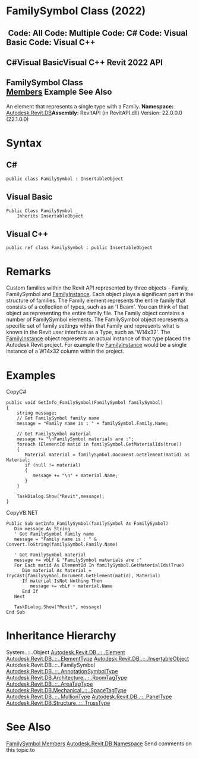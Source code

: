 # FamilySymbol Class (2022)

﻿
 Code: All Code: Multiple Code: C# Code: Visual Basic Code: Visual C++   
---  
C#Visual BasicVisual C++
Revit 2022 API  
---  
FamilySymbol Class  
[Members](33042823-a11d-19d4-0d39-f1a4869284a3.md "FamilySymbol Members") Example See Also  
---  
An element that represents a single type with a Family. 
**Namespace:** [Autodesk.Revit.DB](87546ba7-461b-c646-cbb1-2cb8f5bff8b2.md "Autodesk.Revit.DB Namespace")**Assembly:** RevitAPI (in RevitAPI.dll) Version: 22.0.0.0 (22.1.0.0)
# Syntax
C#  
---  
```text
public class FamilySymbol : InsertableObject
```
  
Visual Basic  
---  
```text
Public Class FamilySymbol _
	Inherits InsertableObject
```
  
Visual C++  
---  
```text
public ref class FamilySymbol : public InsertableObject
```
  
# Remarks
Custom families within the Revit API represented by three objects - Family, FamilySymbol and [FamilyInstance](0d2231f8-91e6-794f-92ae-16aad8014b27.md "FamilyInstance Class"). Each object plays a significant part in the structure of families. The Family element represents the entire family that consists of a collection of types, such as an 'I Beam'. You can think of that object as representing the entire family file. The Family object contains a number of FamilySymbol elements. The FamilySymbol object represents a specific set of family settings within that Family and represents what is known in the Revit user interface as a Type, such as 'W14x32'. The [FamilyInstance](0d2231f8-91e6-794f-92ae-16aad8014b27.md "FamilyInstance Class") object represents an actual instance of that type placed the Autodesk Revit project. For example the [FamilyInstance](0d2231f8-91e6-794f-92ae-16aad8014b27.md "FamilyInstance Class") would be a single instance of a W14x32 column within the project. 
# Examples
CopyC#
```text
public void GetInfo_FamilySymbol(FamilySymbol familySymbol)
{
    string message;
    // Get FamilySymbol family name
    message = "Family name is : " + familySymbol.Family.Name;

    // Get FamilySymbol material
    message += "\nFamilySymbol materials are :";
    foreach (ElementId matid in familySymbol.GetMaterialIds(true))
    {
       Material material = familySymbol.Document.GetElement(matid) as Material;
       if (null != material)
       {
          message += "\n" + material.Name;
       }
    }

    TaskDialog.Show("Revit",message);
}
```

CopyVB.NET
```text
Public Sub GetInfo_FamilySymbol(familySymbol As FamilySymbol)
   Dim message As String
   ' Get FamilySymbol family name
   message = "Family name is : " & Convert.ToString(familySymbol.Family.Name)

   ' Get FamilySymbol material
   message += vbLf & "FamilySymbol materials are :"
   For Each matid As ElementId In familySymbol.GetMaterialIds(True)
      Dim material As Material = TryCast(familySymbol.Document.GetElement(matid), Material)
      If material IsNot Nothing Then
         message += vbLf + material.Name
      End If
   Next

   TaskDialog.Show("Revit", message)
End Sub
```

# Inheritance Hierarchy
System..::..Object [Autodesk.Revit.DB..::..Element](eb16114f-69ea-f4de-0d0d-f7388b105a16.md "Element Class") [Autodesk.Revit.DB..::..ElementType](ffb18296-0448-559c-580c-7857cbcdc094.md "ElementType Class") [Autodesk.Revit.DB..::..InsertableObject](73d870e0-a408-719c-58bd-1fb2ab8f9e5b.md "InsertableObject Class") Autodesk.Revit.DB..::..FamilySymbol [Autodesk.Revit.DB..::..AnnotationSymbolType](a8a53b66-bf87-7441-bf02-497d39fd011a.md "AnnotationSymbolType Class") [Autodesk.Revit.DB.Architecture..::..RoomTagType](69ece493-bfac-d3c5-8a80-b99081ed0733.md "RoomTagType Class") [Autodesk.Revit.DB..::..AreaTagType](78bd4d11-0ccd-9065-c316-7225f422fa16.md "AreaTagType Class") [Autodesk.Revit.DB.Mechanical..::..SpaceTagType](7d4d4ab0-a336-f832-3b95-a845a22c4596.md "SpaceTagType Class") [Autodesk.Revit.DB..::..MullionType](d54e677d-9ec1-d218-2e26-796774f65369.md "MullionType Class") [Autodesk.Revit.DB..::..PanelType](3a8ad72e-5aa7-8fef-10ba-72041fe47346.md "PanelType Class") [Autodesk.Revit.DB.Structure..::..TrussType](6c8c06d7-14a0-a286-8c15-7391d67579a5.md "TrussType Class")
# See Also
[FamilySymbol Members](33042823-a11d-19d4-0d39-f1a4869284a3.md "FamilySymbol Members")
[Autodesk.Revit.DB Namespace](87546ba7-461b-c646-cbb1-2cb8f5bff8b2.md "Autodesk.Revit.DB Namespace")
Send comments on this topic to 